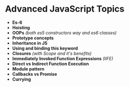 # Advanced JavaScript Topics

- **Es-6**
- **Hoisting**
- **OOPs** _(both es5 constructors way and es6 classes)_
- **Prototype concepts**
- **Inheritance in JS**
- **Using and binding this keyword**
- **Closures** _(with Scope and it's benefits)_
- **Immediately Invoked Function Expressions** _(IIFE)_
- **Direct vs Indirect Function Execution**
- **Module pattern**
- **Callbacks vs Promise**
- **Currying**
